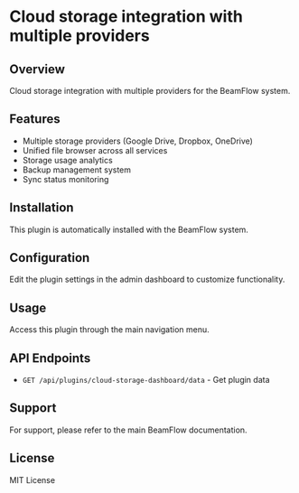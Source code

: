 # Cloud storage integration with multiple providers

## Overview

Cloud storage integration with multiple providers for the BeamFlow system.

## Features

- Multiple storage providers (Google Drive, Dropbox, OneDrive)
- Unified file browser across all services
- Storage usage analytics
- Backup management system
- Sync status monitoring

## Installation

This plugin is automatically installed with the BeamFlow system.

## Configuration

Edit the plugin settings in the admin dashboard to customize functionality.

## Usage

Access this plugin through the main navigation menu.

## API Endpoints

- `GET /api/plugins/cloud-storage-dashboard/data` - Get plugin data

## Support

For support, please refer to the main BeamFlow documentation.

## License

MIT License
